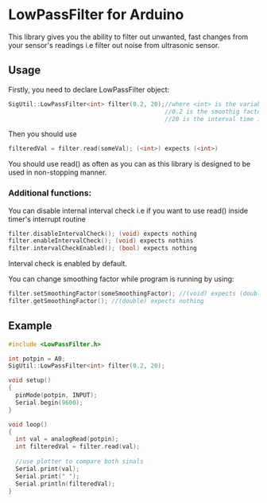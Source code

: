 # LowPassFilter for Arduino
This library gives you the ability to filter out unwanted, fast changes from your sensor's readings i.e filter out noise from ultrasonic sensor.

## Usage
Firstly, you need to declare LowPassFilter object:
```cpp
SigUtil::LowPassFilter<int> filter(0.2, 20);//where <int> is the variable type expected and returned by the filter
                                            //0.2 is the smoothig factor (double)
                                            //20 is the interval time in milliseconds (unsigned int)
```
Then you should use
```cpp
filteredVal = filter.read(someVal); (<int>) expects (<int>)
```
You should use read() as often as you can as this library is designed to be used in non-stopping manner.

### Additional functions: <br />
You can disable internal interval check i.e if you want to use read() inside timer's interrupt routine
```cpp
filter.disableIntervalCheck(); (void) expects nothing
filter.enableIntervalCheck(); (void) expects nothins
filter.intervalCheckEnabled(); (bool) expects nothing
```
Interval check is enabled by default. <br />

You can change smoothing factor while program is running by using:
```cpp
filter.setSmoothingFactor(someSmoothingFactor); //(void) expects (double)
filter.getSmoothingFactor(); //(double) expects nothing
```

## Example
```cpp
#include <LowPassFilter.h>

int potpin = A0;
SigUtil::LowPassFilter<int> filter(0.2, 20);

void setup()
{
  pinMode(potpin, INPUT);
  Serial.begin(9600);
}

void loop()
{
  int val = analogRead(potpin);
  int filteredVal = filter.read(val);
  
  //use plotter to compare both sinals
  Serial.print(val);
  Serial.print(" ");
  Serial.println(filteredVal);
}
```
